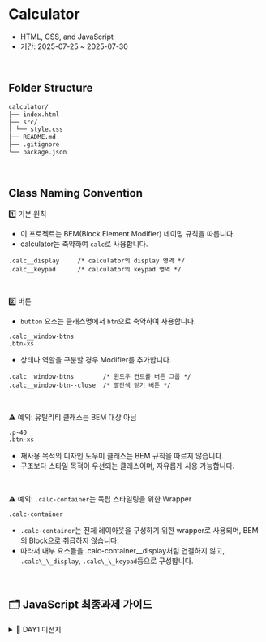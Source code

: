 # Calculator

- HTML, CSS, and JavaScript
- 기간: 2025-07-25 ~ 2025-07-30

<br>

## Folder Structure

```bash
calculator/
├── index.html
├── src/
│ └── style.css
├── README.md
├── .gitignore
└── package.json
```

<br>

## Class Naming Convention

1️⃣ 기본 원칙

- 이 프로젝트는 BEM(Block Element Modifier) 네이밍 규칙을 따릅니다.
- calculator는 축약하여 `calc`로 사용합니다.

```plaintext
.calc__display     /* calculator의 display 영역 */
.calc__keypad      /* calculator의 keypad 영역 */
```

<br>

2️⃣ 버튼

- `button` 요소는 클래스명에서 `btn`으로 축약하여 사용합니다.

```plaintext
.calc__window-btns
.btn-xs
```

- 상태나 역할을 구분할 경우 Modifier를 추가합니다.

```plaintext
.calc__window-btns        /* 윈도우 컨트롤 버튼 그룹 */
.calc__window-btn--close  /* 빨간색 닫기 버튼 */
```

<br>

⚠️ 예외: 유틸리티 클래스는 BEM 대상 아님

```plaintext
.p-40
.btn-xs
```

- 재사용 목적의 디자인 도우미 클래스는 BEM 규칙을 따르지 않습니다.
- 구조보다 스타일 목적이 우선되는 클래스이며, 자유롭게 사용 가능합니다.

<br>

⚠️ 예외: `.calc-container`는 독립 스타일링을 위한 Wrapper

```plaintext
.calc-container
```

- `.calc-container`는 전체 레이아웃을 구성하기 위한 wrapper로 사용되며, BEM의 Block으로 취급하지 않습니다.
- 따라서 내부 요소들을 .calc-container\_\_display처럼 연결하지 않고, `.calc\_\_display`, `.calc\_\_keypad`등으로 구성합니다.

<br>

## 🗂️ JavaScript 최종과제 가이드

<details>
<summary>📌 DAY1 미션지 </summary>

#### STEP 1. HTML로 목업 만들기

요구사항

1. HTML 파일을 생성하고 기본 구조를 작성하세요.

2. CSS 초기화 코드를 입력해주세요.

<br>

구현 단계

1. `index.html`

- body 요소 내부에 계산기 컨테이너를 만듭니다.
- flex를 이용하여 컨테이너가 화면의 중간에 위치하도록 합니다.
- 컨테이너 내부에 2개의 영역을 생성합니다. (display, buttons)
- 각 영역을 시각적으로 확인할 수 있도록 border 속성을 추가합니다.
- `display`와 `buttons`를 flex를 사용하여 적절하게 배치합니다.
- 계산기 컨테이너의 내부 여백을 적절하게 설정합니다.

<br>

#### STEP 2. 계산기 상단에 버튼 추가하기 (도전미션)

요구사항

1. 계산기 상단에 버튼을 3개 추가하세요.

- 맥북 계산기의 디자인 모티브로 하지만, 기능은 동작하지 않아도 됩니다.
- 버튼은 원 형태이고, 각 버튼이 일정한 간격을 갖도록 구현해야 합니다.

</details>
